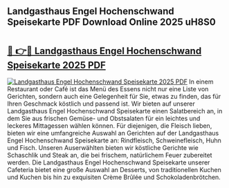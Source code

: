 ## Landgasthaus Engel Hochenschwand Speisekarte PDF Download Online 2025 uH8S0

# <h2><a href="http://gc6iho.nevu.top/?p=Landgasthaus+Engel+Hochenschwand+Speisekarte">🔗 👉🔴 Landgasthaus Engel Hochenschwand Speisekarte 2025 PDF</a></h2>

[![Landgasthaus Engel Hochenschwand Speisekarte 2025 PDF](https://i.imgur.com/dBaPXMq.png)](http://gc6iho.nevu.top/?p=Landgasthaus+Engel+Hochenschwand+Speisekarte)
In einem Restaurant oder Café ist das Menü des Essens nicht nur eine Liste von Gerichten, sondern auch eine Gelegenheit für Sie, etwas zu finden, das für Ihren Geschmack köstlich und passend ist. Wir bieten auf unserer Landgasthaus Engel Hochenschwand Speisekarte einen Salatbereich an, in dem Sie aus frischen Gemüse- und Obstsalaten für ein leichtes und leckeres Mittagessen wählen können. Für diejenigen, die Fleisch lieben, bieten wir eine umfangreiche Auswahl an Gerichten auf der Landgasthaus Engel Hochenschwand Speisekarte an: Rindfleisch, Schweinefleisch, Huhn und Fisch. Unseren Auserwählten bieten wir köstliche Gerichte wie Schaschlik und Steak an, die bei frischem, natürlichem Feuer zubereitet werden. Die Landgasthaus Engel Hochenschwand Speisekarte unserer Cafeteria bietet eine große Auswahl an Desserts, von traditionellen Kuchen und Kuchen bis hin zu exquisiten Crème Brûlée und Schokoladenbrötchen.
